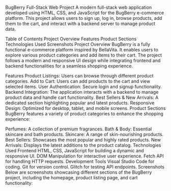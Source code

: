 BugBerry Full-Stack Web Project
A modern full-stack web application developed using HTML, CSS, and JavaScript for the BugBerry e-commerce platform. This project allows users to sign up, log in, browse products, add them to the cart, and interact with a backend server to manage product data.

Table of Contents
Project Overview
Features
Product Sections
Technologies Used
Screenshots
Project Overview
BugBerry is a fully functional e-commerce platform inspired by BellaVita. It enables users to explore various product categories and add items to their cart. The project follows a modern and responsive UI design while integrating frontend and backend functionalities for a seamless shopping experience.

Features
Product Listings: Users can browse through different product categories.
Add to Cart: Users can add products to the cart and view selected items.
User Authentication: Secure login and signup functionality.
Backend Integration: The application interacts with a backend to manage product data and handle cart functionality.
Best Sellers & New Arrivals: A dedicated section highlighting popular and latest products.
Responsive Design: Optimized for desktop, tablet, and mobile screens.
Product Sections
BugBerry features a variety of product categories to enhance the shopping experience:

Perfumes: A collection of premium fragrances.
Bath & Body: Essential skincare and bath products.
Skincare: A range of skin-nourishing products.
Best Sellers: Showcases the most popular and highly rated products.
New Arrivals: Displays the latest additions to the product catalog.
Technologies Used
Frontend
HTML, CSS, JavaScript for building a dynamic and responsive UI.
DOM Manipulation for interactive user experience.
Fetch API for handling HTTP requests.
Development Tools
Visual Studio Code for coding.
Git for version control.
Glitch for testing API endpoints.
Screenshots
Below are screenshots showcasing different sections of the BugBerry project, including the homepage, product listing page, and cart functionality:
